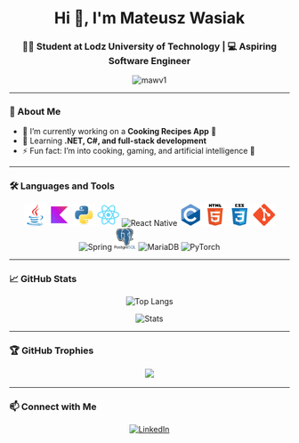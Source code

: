 <h1 align="center">Hi 👋, I'm Mateusz Wasiak</h1>
<h3 align="center">👨‍🎓 Student at Lodz University of Technology | 💻 Aspiring Software Engineer</h3>

<p align="center">
  <img src="https://komarev.com/ghpvc/?username=mawv1&label=Profile%20views&color=0e75b6&style=flat" alt="mawv1" />
</p>

---

### 🚀 About Me

- 🔭 I’m currently working on a **Cooking Recipes App** 🍲
- 🌱 Learning **.NET, C#, and full-stack development**
- ⚡ Fun fact: I’m into cooking, gaming, and artificial intelligence 🧠

---

### 🛠️ Languages and Tools

<p align="center">
  <img src="https://raw.githubusercontent.com/devicons/devicon/master/icons/java/java-original.svg" alt="Java" width="40" height="40"/>
  <img src="https://raw.githubusercontent.com/devicons/devicon/master/icons/kotlin/kotlin-original.svg" alt="Kotlin" width="40" height="40"/>
  <img src="https://raw.githubusercontent.com/devicons/devicon/master/icons/python/python-original.svg" alt="Python" width="40" height="40"/>
  <img src="https://raw.githubusercontent.com/devicons/devicon/master/icons/react/react-original.svg" alt="React" width="40" height="40"/>
  <img src="https://reactnative.dev/img/header_logo.svg" alt="React Native" width="40" height="40"/>
  <img src="https://raw.githubusercontent.com/devicons/devicon/master/icons/c/c-original.svg" alt="C" width="40" height="40"/>
  <img src="https://raw.githubusercontent.com/devicons/devicon/master/icons/html5/html5-original-wordmark.svg" alt="HTML" width="40" height="40"/>
  <img src="https://raw.githubusercontent.com/devicons/devicon/master/icons/css3/css3-original-wordmark.svg" alt="CSS" width="40" height="40"/>
  <img src="https://raw.githubusercontent.com/devicons/devicon/master/icons/git/git-original.svg" alt="Git" width="40" height="40"/>
  <img src="https://www.vectorlogo.zone/logos/springio/springio-icon.svg" alt="Spring" width="40" height="40"/>
  <img src="https://raw.githubusercontent.com/devicons/devicon/master/icons/postgresql/postgresql-original-wordmark.svg" alt="PostgreSQL" width="40" height="40"/>
  <img src="https://www.vectorlogo.zone/logos/mariadb/mariadb-icon.svg" alt="MariaDB" width="40" height="40"/>
  <img src="https://www.vectorlogo.zone/logos/pytorch/pytorch-icon.svg" alt="PyTorch" width="40" height="40"/>
</p>

---

### 📈 GitHub Stats

<p align="center">
  <img src="https://github-readme-stats.vercel.app/api/top-langs?username=mawv1&show_icons=true&locale=en&layout=compact" alt="Top Langs" />
</p>

<p align="center">
  <img src="https://github-readme-stats.vercel.app/api?username=mawv1&show_icons=true&locale=en" alt="Stats" />
</p>

---

### 🏆 GitHub Trophies

<p align="center">
  <img src="https://github-profile-trophy.vercel.app/?username=mawv1&theme=onestar&no-bg=true&no-frame=true" />
</p>

---

### 📫 Connect with Me

<p align="center">
  <a href="https://www.linkedin.com/in/mateusz-wasiak/" target="_blank">
    <img src="https://raw.githubusercontent.com/rahuldkjain/github-profile-readme-generator/master/src/images/icons/Social/linked-in-alt.svg" alt="LinkedIn" height="30" width="40" />
  </a>
</p>

